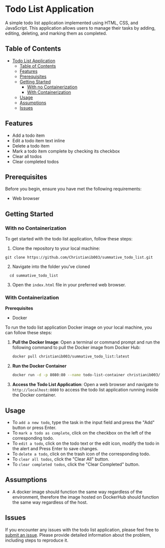 # Todo List Application

A simple todo list application implemented using HTML, CSS, and JavaScript. This application allows users to manage their tasks by adding, editing, deleting, and marking them as completed.

## Table of Contents

- [Todo List Application](#todo-list-application)
  - [Table of Contents](#table-of-contents)
  - [Features](#features)
  - [Prerequisites](#prerequisites)
  - [Getting Started](#getting-started)
    - [With no Containerization](#with-no-containerization)
    - [With Containerization](#with-containerization)
  - [Usage](#usage)
  - [Assumptions](#assumptions)
  - [Issues](#issues)

## Features

- Add a todo item
- Edit a todo item text inline
- Delete a todo item
- Mark a todo item complete by checking its checkbox
- Clear all todos
- Clear completed todos

## Prerequisites

Before you begin, ensure you have met the following requirements:

- Web browser

## Getting Started
### With no Containerization

To get started with the todo list application, follow these steps:

1. Clone the repository to your local machine:

  ```
  git clone https://github.com/Christianib003/summative_todo_list.git
  ```
2. Navigate into the folder you've cloned
  ```
    cd summative_todo_list
  ```

3. Open the `index.html` file in your preferred web browser.

### With Containerization
**Prerequisites**
- Docker

To run the todo list application Docker image on your local machine, you can follow these steps:

1. **Pull the Docker Image**: Open a terminal or command prompt and run the following command to pull the Docker image from Docker Hub:

   ```bash
   docker pull christianib003/summative_todo_list:latest
   ```
2. **Run the Docker Container**

   ```bash
   docker run -d -p 8080:80 --name todo-list-container christianib003/summative_todo_list:latest
   ```
3. **Access the Todo List Application**: Open a web browser and navigate to `http://localhost:8080` to access the todo list application running inside the Docker container.

## Usage

- To `add a new todo`, type the task in the input field and press the "Add" button or press Enter.
- To `mark a todo as complete`, click on the checkbox on the left of the corresponding todo.
- To `edit a todo`, click on the todo text or the edit icon, modify the todo in the alert and Press Enter to save changes.
- To `delete a todo`, click on the trash icon of the corresponding todo.
- To `clear all todos`, click the "Clear All" button.
- To `clear completed todos`, click the "Clear Completed" button.

## Assumptions
- A docker image should function the same way regardless of the environment, therefore the image hosted on DockerHub should function the same way regardless of the host.

## Issues

If you encounter any issues with the todo list application, please feel free to [submit an issue](https://github.com/Christianib003/summative_todo_list/issues). Please provide detailed information about the problem, including steps to reproduce it.


